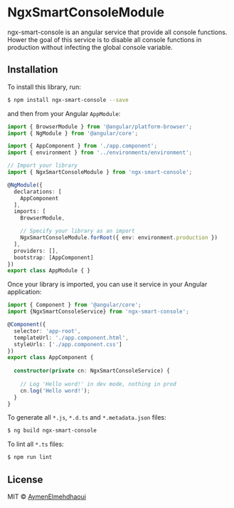 # NgxSmartConsoleModule

ngx-smart-console is an angular service that provide all console functions. Hower the goal of this service is to disable all console functions in production without infecting the global console variable.
## Installation

To install this library, run:

```bash
$ npm install ngx-smart-console --save
```

and then from your Angular `AppModule`:

```typescript
import { BrowserModule } from '@angular/platform-browser';
import { NgModule } from '@angular/core';

import { AppComponent } from './app.component';
import { environment } from '../environments/environment';

// Import your library
import { NgxSmartConsoleModule } from 'ngx-smart-console';

@NgModule({
  declarations: [
    AppComponent
  ],
  imports: [
    BrowserModule,

    // Specify your library as an import
    NgxSmartConsoleModule.forRoot({ env: environment.production })
  ],
  providers: [],
  bootstrap: [AppComponent]
})
export class AppModule { }
```

Once your library is imported, you can use it service in your Angular application:

```typescript
import { Component } from '@angular/core';
import {NgxSmartConsoleService} from 'ngx-smart-console';

@Component({
  selector: 'app-root',
  templateUrl: './app.component.html',
  styleUrls: ['./app.component.css']
})
export class AppComponent {
  
  constructor(private cn: NgxSmartConsoleService) {
    
    // Log 'Hello word!' in dev mode, nothing in prod
    cn.log('Hello word!');
  }
}
```


To generate all `*.js`, `*.d.ts` and `*.metadata.json` files:

```bash
$ ng build ngx-smart-console
```

To lint all `*.ts` files:

```bash
$ npm run lint
```

## License

MIT © [AymenElmehdhaoui](mailto:aymen.elmehdhaoui@tritux.com)
